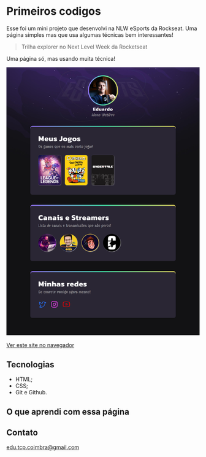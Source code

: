 # Primeiros codigos
 Esse foi um mini projeto que desenvolvi na NLW eSports da Rockseat. Uma página simples mas que usa algumas técnicas bem interessantes!

> Trilha explorer no Next Level Week da Rocketseat

Uma página só, mas usando muita técnica!

![preview](./.github/preview.png)

[Ver este site no navegador](https://educoimbra.github.io/Primeiros-codigos/)

## Tecnologias
- HTML;
- CSS;
- Git e Github.

## O que aprendi com essa página

## Contato
edu.tcp.coimbra@gmail.com
